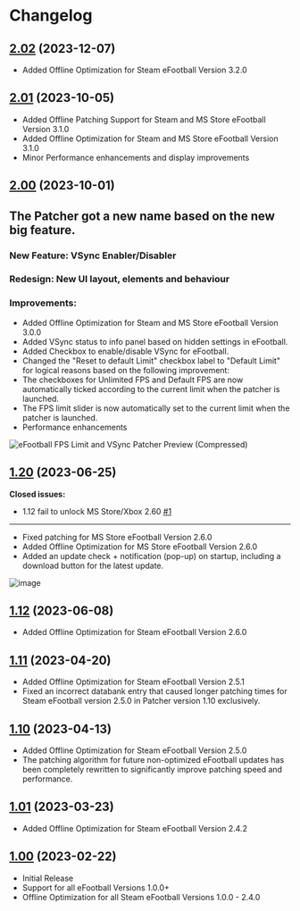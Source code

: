 # Changelog

## [2.02](https://github.com/CadiLillian/eFootball-FPS-Limit-and-VSync-Patcher/releases/tag/2.02) (2023-12-07)

- Added Offline Optimization for Steam eFootball Version 3.2.0

## [2.01](https://github.com/CadiLillian/eFootball-FPS-Limit-and-VSync-Patcher/releases/tag/2.01) (2023-10-05)

- Added Offline Patching Support for Steam and MS Store eFootball Version 3.1.0
- Added Offline Optimization for Steam and MS Store eFootball Version 3.1.0
- Minor Performance enhancements and display improvements

## [2.00](https://github.com/CadiLillian/eFootball-FPS-Limit-and-VSync-Patcher/releases/tag/2.00) (2023-10-01)

## The Patcher got a new name based on the new big feature.

### New Feature: VSync Enabler/Disabler

### Redesign: New UI layout, elements and behaviour
### **Improvements:**

- Added Offline Optimization for Steam and MS Store eFootball Version 3.0.0
- Added VSync status to info panel based on hidden settings in eFootball.
- Added Checkbox to enable/disable VSync for eFootball.
- Changed the "Reset to default Limit" checkbox label to "Default Limit" for logical reasons based on the following improvement:
- The checkboxes for Unlimited FPS and Default FPS are now automatically ticked according to the current limit when the patcher is launched.
- The FPS limit slider is now automatically set to the current limit when the patcher is launched.
- Performance enhancements

![eFootball FPS Limit and VSync Patcher Preview (Compressed)](https://github.com/CadiLillian/eFootball-FPS-Limit-and-VSync-Patcher/assets/121774761/c8a6026e-7866-44c8-8bca-2a2cc2442ea0)

## [1.20](https://github.com/CadiLillian/eFootball-FPS-Limit-Patcher/releases/tag/1.20) (2023-06-25)

**Closed issues:**

- 1.12 fail to unlock MS Store/Xbox 2.60 [\#1](https://github.com/CadiLillian/eFootball-FPS-Limit-and-VSync-Patcher/issues/1)  
-----
- Fixed patching for MS Store eFootball Version 2.6.0
- Added Offline Optimization for MS Store eFootball Version 2.6.0
- Added an update check + notification (pop-up) on startup, including a download button for the latest update.

![image](https://github.com/CadiLillian/eFootball-FPS-Limit-Patcher/assets/121774761/62b023fe-242f-4913-a408-b5ef0ff22f6a)

## [1.12](https://github.com/CadiLillian/eFootball-FPS-Limit-Patcher/releases/tag/1.12) (2023-06-08)

- Added Offline Optimization for Steam eFootball Version 2.6.0

## [1.11](https://github.com/CadiLillian/eFootball-FPS-Limit-Patcher/releases/tag/1.11) (2023-04-20)

- Added Offline Optimization for Steam eFootball Version 2.5.1
- Fixed an incorrect databank entry that caused longer patching times for Steam eFootball version 2.5.0 in Patcher version 1.10 exclusively.

## [1.10](https://github.com/CadiLillian/eFootball-FPS-Limit-Patcher/releases/tag/1.10) (2023-04-13)

- Added Offline Optimization for Steam eFootball Version 2.5.0
- The patching algorithm for future non-optimized eFootball updates has been completely rewritten to significantly improve patching speed and performance.

## [1.01](https://github.com/CadiLillian/eFootball-FPS-Limit-Patcher/releases/tag/1.01) (2023-03-23)

- Added Offline Optimization for Steam eFootball Version 2.4.2

## [1.00](https://github.com/CadiLillian/eFootball-FPS-Limit-Patcher/releases/tag/1.00) (2023-02-22)

- Initial Release
- Support for all eFootball Versions 1.0.0+
- Offline Optimization for all Steam eFootball Versions 1.0.0 - 2.4.0
